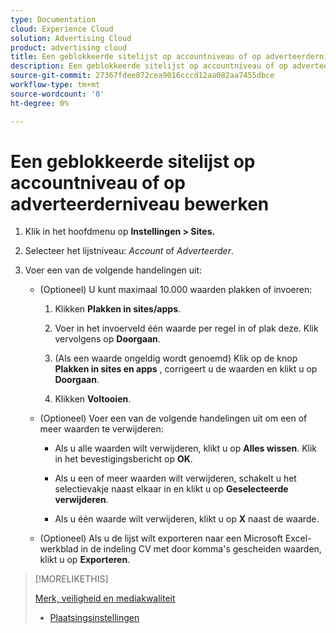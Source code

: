 ```yaml
---
type: Documentation
cloud: Experience Cloud
solution: Advertising Cloud
product: advertising cloud
title: Een geblokkeerde sitelijst op accountniveau of op adverteerderniveau bewerken
description: Een geblokkeerde sitelijst op accountniveau of op adverteerderniveau bewerken
source-git-commit: 27367fdee872cea9016cccd12aa082aa7455dbce
workflow-type: tm+mt
source-wordcount: '0'
ht-degree: 0%

---
```



# Een geblokkeerde sitelijst op accountniveau of op adverteerderniveau bewerken

1. Klik in het hoofdmenu op **Instellingen > Sites.**

1. Selecteer het lijstniveau: *Account* of *Adverteerder*.

1. Voer een van de volgende handelingen uit:

   * (Optioneel) U kunt maximaal 10.000 waarden plakken of invoeren:

      1. Klikken **Plakken in sites/apps**.

      1. Voer in het invoerveld één waarde per regel in of plak deze. Klik vervolgens op **Doorgaan**.

      1. (Als een waarde ongeldig wordt genoemd) Klik op de knop **Plakken in sites en apps** , corrigeert u de waarden en klikt u op **Doorgaan**.

      1. Klikken **Voltooien**.
   * (Optioneel) Voer een van de volgende handelingen uit om een of meer waarden te verwijderen:

      * Als u alle waarden wilt verwijderen, klikt u op **Alles wissen**. Klik in het bevestigingsbericht op **OK**.

      * Als u een of meer waarden wilt verwijderen, schakelt u het selectievakje naast elkaar in en klikt u op **Geselecteerde verwijderen**.

      * Als u één waarde wilt verwijderen, klikt u op **X** naast de waarde.
   * (Optioneel) Als u de lijst wilt exporteren naar een Microsoft Excel-werkblad in de indeling CV met door komma&#39;s gescheiden waarden, klikt u op **Exporteren**.



>[!MORELIKETHIS]
>
> [Merk, veiligheid en mediakwaliteit](/help/dsp/introduction/features/brand-safety-media-quality.md)
>* [Plaatsingsinstellingen](/help/dsp/campaign-management/placements/placement-settings.md)

